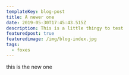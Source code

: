 ```yaml
---
templateKey: blog-post
title: A newer one
date: 2019-05-30T17:45:43.515Z
description: This is a little thingy to test
featuredpost: true
featuredimage: /img/blog-index.jpg
tags:
  - foxes
---
```

this is the new one
